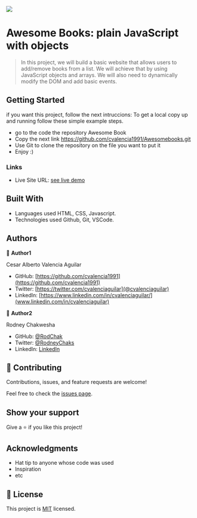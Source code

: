 ![](https://img.shields.io/badge/Microverse-blueviolet)

# Awesome Books: plain JavaScript with objects

> In this project, we will build a basic website that allows users to add/remove books from a list. We will achieve that by using JavaScript objects and arrays. We will also need to dynamically modify the DOM and add basic events.


## Getting Started

if you want this project, follow the next intruccions:
To get a local copy up and running follow these simple example steps.

 - go to the code the repository Awesome Book
 - Copy the next link https://github.com/cvalencia1991/Awesomebooks.git
 - Use Git to clone the repository on the file you want to put it
 - Enjoy :)

### Links

- Live Site URL: [see live demo](https://cvalencia1991.github.io/Awesomebooks/)



## Built With

- Languages used HTML, CSS, Javascript.
- Technologies used Github, Git, VSCode.



## Authors

👤 **Author1**

Cesar Alberto Valencia Aguilar

- GitHub: [https://github.com/cvalencia1991](https://github.com/cvalencia1991)
- Twitter: [https://twitter.com/cvalenciaguilar](@cvalenciaguilar)
- LinkedIn: [https://www.linkedin.com/in/cvalenciaguilar/](www.linkedin.com/in/cvalenciaguilar)



👤 **Author2**

Rodney Chakwesha

- GitHub: [@RodChak](https://github.com/RodChak)
- Twitter: [@RodneyChaks](https://twitter.com/RodneyChaks)
- LinkedIn: [LinkedIn](https://www.linkedin.com/in/rtc97/)



## 🤝 Contributing

Contributions, issues, and feature requests are welcome!

Feel free to check the [issues page](https://github.com/cvalencia1991/Awesomebooks/issues).

## Show your support

Give a ⭐️ if you like this project!

## Acknowledgments

- Hat tip to anyone whose code was used
- Inspiration
- etc

## 📝 License

This project is [MIT](./MIT.md) licensed.
